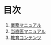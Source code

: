 # 目次
1. [業務マニュアル](Manual/EICU_manual_for_doc.md) 
2. [当直医マニュアル](Manual/EICU_manual_for_night_shift.md)
3. [教育コンテンツ](Education/EICU_education.md)